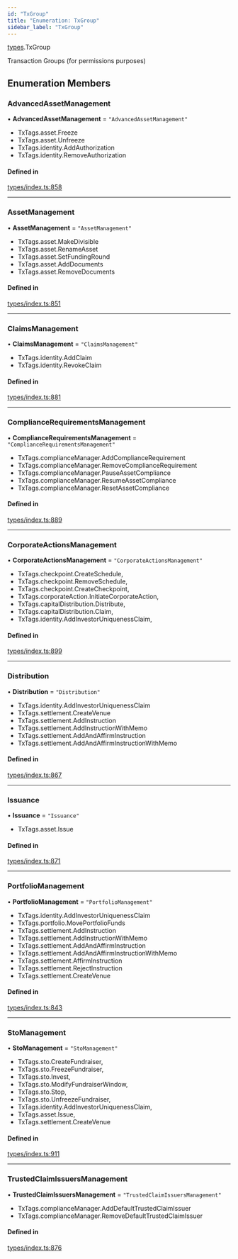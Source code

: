 ```yaml
---
id: "TxGroup"
title: "Enumeration: TxGroup"
sidebar_label: "TxGroup"
---
```


[types](../../../modules/Types/Types.md).TxGroup

Transaction Groups (for permissions purposes)

## Enumeration Members

### AdvancedAssetManagement

• **AdvancedAssetManagement** = ``"AdvancedAssetManagement"``

- TxTags.asset.Freeze
- TxTags.asset.Unfreeze
- TxTags.identity.AddAuthorization
- TxTags.identity.RemoveAuthorization

#### Defined in

[types/index.ts:858](https://github.com/PolymeshAssociation/polymesh-sdk/blob/31fdce23/src/types/index.ts#L858)

___

### AssetManagement

• **AssetManagement** = ``"AssetManagement"``

- TxTags.asset.MakeDivisible
- TxTags.asset.RenameAsset
- TxTags.asset.SetFundingRound
- TxTags.asset.AddDocuments
- TxTags.asset.RemoveDocuments

#### Defined in

[types/index.ts:851](https://github.com/PolymeshAssociation/polymesh-sdk/blob/31fdce23/src/types/index.ts#L851)

___

### ClaimsManagement

• **ClaimsManagement** = ``"ClaimsManagement"``

- TxTags.identity.AddClaim
- TxTags.identity.RevokeClaim

#### Defined in

[types/index.ts:881](https://github.com/PolymeshAssociation/polymesh-sdk/blob/31fdce23/src/types/index.ts#L881)

___

### ComplianceRequirementsManagement

• **ComplianceRequirementsManagement** = ``"ComplianceRequirementsManagement"``

- TxTags.complianceManager.AddComplianceRequirement
- TxTags.complianceManager.RemoveComplianceRequirement
- TxTags.complianceManager.PauseAssetCompliance
- TxTags.complianceManager.ResumeAssetCompliance
- TxTags.complianceManager.ResetAssetCompliance

#### Defined in

[types/index.ts:889](https://github.com/PolymeshAssociation/polymesh-sdk/blob/31fdce23/src/types/index.ts#L889)

___

### CorporateActionsManagement

• **CorporateActionsManagement** = ``"CorporateActionsManagement"``

- TxTags.checkpoint.CreateSchedule,
- TxTags.checkpoint.RemoveSchedule,
- TxTags.checkpoint.CreateCheckpoint,
- TxTags.corporateAction.InitiateCorporateAction,
- TxTags.capitalDistribution.Distribute,
- TxTags.capitalDistribution.Claim,
- TxTags.identity.AddInvestorUniquenessClaim,

#### Defined in

[types/index.ts:899](https://github.com/PolymeshAssociation/polymesh-sdk/blob/31fdce23/src/types/index.ts#L899)

___

### Distribution

• **Distribution** = ``"Distribution"``

- TxTags.identity.AddInvestorUniquenessClaim
- TxTags.settlement.CreateVenue
- TxTags.settlement.AddInstruction
- TxTags.settlement.AddInstructionWithMemo
- TxTags.settlement.AddAndAffirmInstruction
- TxTags.settlement.AddAndAffirmInstructionWithMemo

#### Defined in

[types/index.ts:867](https://github.com/PolymeshAssociation/polymesh-sdk/blob/31fdce23/src/types/index.ts#L867)

___

### Issuance

• **Issuance** = ``"Issuance"``

- TxTags.asset.Issue

#### Defined in

[types/index.ts:871](https://github.com/PolymeshAssociation/polymesh-sdk/blob/31fdce23/src/types/index.ts#L871)

___

### PortfolioManagement

• **PortfolioManagement** = ``"PortfolioManagement"``

- TxTags.identity.AddInvestorUniquenessClaim
- TxTags.portfolio.MovePortfolioFunds
- TxTags.settlement.AddInstruction
- TxTags.settlement.AddInstructionWithMemo
- TxTags.settlement.AddAndAffirmInstruction
- TxTags.settlement.AddAndAffirmInstructionWithMemo
- TxTags.settlement.AffirmInstruction
- TxTags.settlement.RejectInstruction
- TxTags.settlement.CreateVenue

#### Defined in

[types/index.ts:843](https://github.com/PolymeshAssociation/polymesh-sdk/blob/31fdce23/src/types/index.ts#L843)

___

### StoManagement

• **StoManagement** = ``"StoManagement"``

- TxTags.sto.CreateFundraiser,
- TxTags.sto.FreezeFundraiser,
- TxTags.sto.Invest,
- TxTags.sto.ModifyFundraiserWindow,
- TxTags.sto.Stop,
- TxTags.sto.UnfreezeFundraiser,
- TxTags.identity.AddInvestorUniquenessClaim,
- TxTags.asset.Issue,
- TxTags.settlement.CreateVenue

#### Defined in

[types/index.ts:911](https://github.com/PolymeshAssociation/polymesh-sdk/blob/31fdce23/src/types/index.ts#L911)

___

### TrustedClaimIssuersManagement

• **TrustedClaimIssuersManagement** = ``"TrustedClaimIssuersManagement"``

- TxTags.complianceManager.AddDefaultTrustedClaimIssuer
- TxTags.complianceManager.RemoveDefaultTrustedClaimIssuer

#### Defined in

[types/index.ts:876](https://github.com/PolymeshAssociation/polymesh-sdk/blob/31fdce23/src/types/index.ts#L876)
